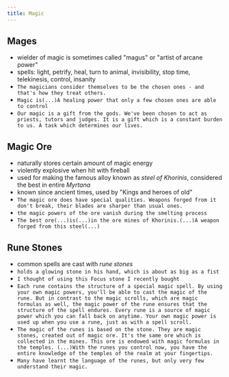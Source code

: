 ```yaml
---
title: Magic
---
```


## Mages
- wielder of magic is sometimes called "magus" or "artist of arcane power"
- spells: light, petrify, heal, turn to animal, invisibility, stop time, telekinesis, control, insanity
- `The magicians consider themselves to be the chosen ones - and that's how they treat others.`
- `Magic is(...)A healing power that only a few chosen ones are able to control`
- `Our magic is a gift from the gods. We've been chosen to act as priests, tutors and judges. It is a gift which is a constant burden to us. A task which determines our lives.`

## Magic Ore
- naturally stores certain amount of magic energy
- violently explosive when hit with fireball
- used for making the famous alloy known as _steel of Khorinis_, considered the best in entire _Myrtana_
- known since ancient times, used by "Kings and heroes of old"
- `The magic ore does have special qualities. Weapons forged from it don't break, their blades are sharper than usual ones.`
- `the magic powers of the ore vanish during the smelting process`
- `The best ore(...)is(...)in the ore mines of Khorinis.(...)A weapon forged from this steel(...)`

## Rune Stones
- common spells are cast with _rune stones_
- `holds a glowing stone in his hand, which is about as big as a fist`
- `I thought of using this Focus stone I recently bought`
- `Each rune contains the structure of a special magic spell. By using your own magic powers, you'll be able to cast the magic of the rune. But in contrast to the magic scrolls, which are magic formulas as well, the magic power of the rune ensures that the structure of the spell endures. Every rune is a source of magic power which you can fall back on anytime. Your own magic power is used up when you use a rune, just as with a spell scroll.`
- `The magic of the runes is based on the stone. They are magic stones, created out of magic ore. It's the same ore which is collected in the mines. This ore is endowed with magic formulas in the temples. (...)With the runes you control now, you have the entire knowledge of the temples of the realm at your fingertips.`
- `Many have learnt the language of the runes, but only very few understand their magic.`
